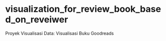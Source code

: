 # visualization_for_review_book_based_on_reveiwer

Proyek Visualisasi Data: Visualisasi Buku Goodreads
